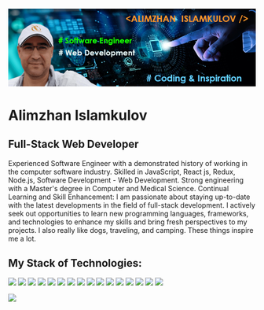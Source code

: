 ![I am a Software Web Developer](GitHubBanner1.png)
# Alimzhan Islamkulov
## Full-Stack Web Developer

  Experienced Software Engineer with a demonstrated history of working in the computer software industry. Skilled in JavaScript, React js, Redux, Node.js, Software Development - Web Development. Strong engineering with a Master's degree in Computer and Medical Science. Continual Learning and Skill Enhancement: I am passionate about staying up-to-date with the latest developments in the field of full-stack development. I actively seek out opportunities to learn new programming languages, frameworks, and technologies to enhance my skills and bring fresh perspectives to my projects. I also really like dogs, traveling, and camping. These things inspire me a lot.

## My Stack of Technologies:
<img src="https://img.shields.io/badge/html5-B9B4C7?style=for-the-badge&logo=html5&logoColor=BB2525"/> <img src="https://img.shields.io/badge/css3-FFC436?style=for-the-badge&logo=css3&logoColor=337CCF"/> <img src="https://img.shields.io/badge/sass-ADC4CE?style=for-the-badge&logo=sass&logoColor=974EC3"/> <img src="https://img.shields.io/badge/javascript-F8DE22?style=for-the-badge&logo=javascript&logoColor=102C57"/> <img src="https://img.shields.io/badge/bootstrap-CEE6F3?style=for-the-badge&logo=bootstrap&logoColor=6528F7"/> <img src="https://img.shields.io/badge/greensock-EFE1D1?style=for-the-badge&logo=greensock&logoColor=1A5D1A"/> <img src="https://img.shields.io/badge/react-FFEECC?style=for-the-badge&logo=react&logoColor=4477CE"/> <img src="https://img.shields.io/badge/redux-BA704F?style=for-the-badge&logo=redux&logoColor=6528F7"/> <img src="https://img.shields.io/badge/node.js-75C2F6?style=for-the-badge&logo=nodedotjs&logoColor=1A5D1A"/> <img src="https://img.shields.io/badge/AWS-4A55A2?style=for-the-badge&logo=amazonaws&logoColor=FFA41B"/> <img src="https://img.shields.io/badge/jest-D8C4B6?style=for-the-badge&logo=jest&logoColor=4F709C"/> <img src="https://img.shields.io/badge/mongodb-F5EFE7?style=for-the-badge&logo=mongodb&logoColor=47A992"/> <img src="https://img.shields.io/badge/mongoose-9DB2BF?style=for-the-badge&logo=mongoose&logoColor=7A3E3E"/> <img src="https://img.shields.io/badge/adobephotoshop-1D267D?style=for-the-badge&logo=adobephotoshop&logoColor=30A2FF"/> <img src="https://img.shields.io/badge/gimp-9DB2BF?style=for-the-badge&logo=gimp&logoColor=27374D"/> <img src="https://img.shields.io/badge/figma-11009E?style=for-the-badge&logo=figma&logoColor=E55807"/>

	
[<img src="https://img.shields.io/badge/linkedin-B2A4FF?style=for-the-badge&logo=linkedin&logoColor=0A66C2"/>](https://www.linkedin.com/in/alimzhan-islamkulov-109b8b257/)  



